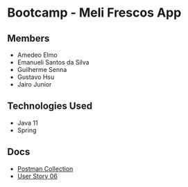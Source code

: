 # Bootcamp - Meli Frescos App

## Members

- Amedeo Elmo
- Emanueli Santos da Silva
- Guilherme Senna
- Gustavo Hsu
- Jairo Junior

## Technologies Used

- Java 11
- Spring

## Docs

- [Postman Collection](docs/postman/MELI%20-%20Frescos.postman_collection.json)
- [User Story 06](docs/US-06/User-Story.md)